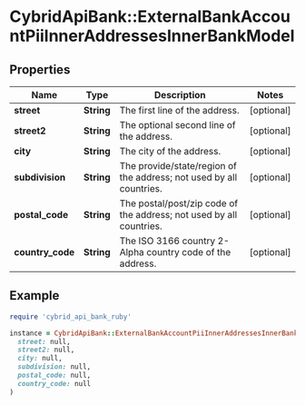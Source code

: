 # CybridApiBank::ExternalBankAccountPiiInnerAddressesInnerBankModel

## Properties

| Name | Type | Description | Notes |
| ---- | ---- | ----------- | ----- |
| **street** | **String** | The first line of the address. | [optional] |
| **street2** | **String** | The optional second line of the address. | [optional] |
| **city** | **String** | The city of the address. | [optional] |
| **subdivision** | **String** | The provide/state/region of the address; not used by all countries. | [optional] |
| **postal_code** | **String** | The postal/post/zip code of the address; not used by all countries. | [optional] |
| **country_code** | **String** | The ISO 3166 country 2-Alpha country code of the address. | [optional] |

## Example

```ruby
require 'cybrid_api_bank_ruby'

instance = CybridApiBank::ExternalBankAccountPiiInnerAddressesInnerBankModel.new(
  street: null,
  street2: null,
  city: null,
  subdivision: null,
  postal_code: null,
  country_code: null
)
```

